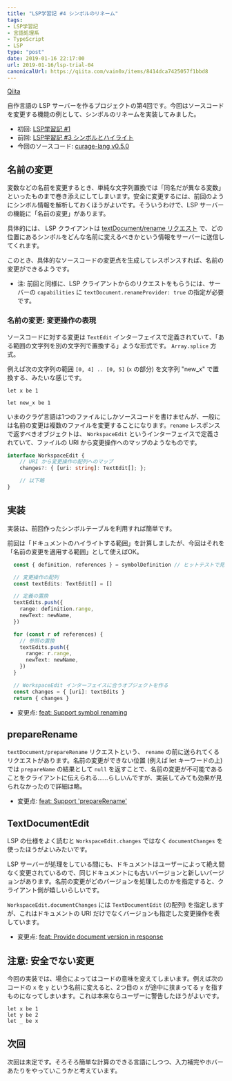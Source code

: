 ```yaml
---
title: "LSP学習記 #4 シンボルのリネーム"
tags:
- LSP学習記
- 言語処理系
- TypeScript
- LSP
type: "post"
date: 2019-01-16 22:17:00
url: 2019-01-16/lsp-trial-04
canonicalUrl: https://qiita.com/vain0x/items/8414dca7425057f1bbd8
---
```


[Qiita](https://qiita.com/vain0x/items/8414dca7425057f1bbd8)

自作言語の LSP サーバーを作るプロジェクトの第4回です。今回はソースコードを変更する機能の例として、シンボルのリネームを実装してみました。

<!--more-->

- 初回: [LSP学習記 #1](https://vain0x.github.io/blog/2019-01-05/lsp-trial-01/)
- 前回: [LSP学習記 #3 シンボルとハイライト](https://vain0x.github.io/blog/2019-01-10/lsp-trial-03/)
- 今回のソースコード: [curage-lang v0.5.0](https://github.com/vain0x/curage-lang/tree/v0.5.0)

## 名前の変更

変数などの名前を変更するとき、単純な文字列置換では「同名だが異なる変数」といったものまで巻き添えにしてしまいます。安全に変更するには、前回のようにシンボル情報を解析しておくほうがよいです。そういうわけで、LSP サーバーの機能に「名前の変更」があります。

具体的には、 LSP クライアントは [textDocument/rename リクエスト](https://microsoft.github.io/language-server-protocol/specification#textDocument_rename) で、どの位置にあるシンボルをどんな名前に変えるべきかという情報をサーバーに送信してくれます。

このとき、具体的なソースコードの変更点を生成してレスポンスすれば、名前の変更ができるようです。

- 注: 前回と同様に、LSP クライアントからのリクエストをもらうには、サーバーの `capabilities` に `textDocument.renameProvider: true` の指定が必要です。

### 名前の変更: 変更操作の表現

ソースコードに対する変更は `TextEdit` インターフェイスで定義されていて、「ある範囲の文字列を別の文字列で置換する」ような形式です。 `Array.splice` 方式。

例えば次の文字列の範囲 ``[0, 4] .. [0, 5]`` (`x` の部分) を文字列 "new_x" で置換する、みたいな感じです。

```
let x be 1
```

```
let new_x be 1
```

いまのクラゲ言語は1つのファイルにしかソースコードを書けませんが、一般には名前の変更は複数のファイルを変更することになります。`rename` レスポンスで返すべきオブジェクトは、 `WorkspaceEdit` というインターフェイスで定義されていて、ファイルの URI から変更操作へのマップのようなものです。

```typescript
interface WorkspaceEdit {
    // URI から変更操作の配列へのマップ
    changes?: { [uri: string]: TextEdit[]; };

    // 以下略
}
```

## 実装

実装は、前回作ったシンボルテーブルを利用すれば簡単です。

前回は「ドキュメントのハイライトする範囲」を計算しましたが、今回はそれを「名前の変更を適用する範囲」として使えばOK。

```typescript
  const { definition, references } = symbolDefinition // ヒットテストで見つけたシンボル

  // 変更操作の配列
  const textEdits: TextEdit[] = []

  // 定義の置換
  textEdits.push({
    range: definition.range,
    newText: newName,
  })

  for (const r of references) {
    // 参照の置換
    textEdits.push({
      range: r.range,
      newText: newName,
    })
  }

  // WorkspaceEdit インターフェイスに合うオブジェクトを作る
  const changes = { [uri]: textEdits }
  return { changes }
```

- 変更点: [feat: Support symbol renaming](https://github.com/vain0x/curage-lang/commit/603b2c52fe19390a667c25710ad1bcf8af78aaba)

## prepareRename

`textDocument/prepareRename` リクエストという、 `rename` の前に送られてくるリクエストがあります。名前の変更ができない位置 (例えば let キーワードの上) では `prepareName` の結果として `null` を返すことで、名前の変更が不可能であることをクライアントに伝えられる……らしいんですが、実装してみても効果が見られなかったので詳細は略。

- 変更点: [feat: Support 'prepareRename'](https://github.com/vain0x/curage-lang/commit/e91697aed1edd1cd56be54a2c701112aed71e504)

## TextDocumentEdit

LSP の仕様をよく読むと `WorkspaceEdit.changes` ではなく `documentChanges` を使ったほうがよいみたいです。

LSP サーバーが処理をしている間にも、ドキュメントはユーザーによって絶え間なく変更されているので、同じドキュメントにも古いバージョンと新しいバージョンがあります。名前の変更がどのバージョンを処理したのかを指定すると、クライアント側が嬉しいらしいです。

`WorkspaceEdit.documentChanges` には `TextDocumentEdit` (の配列) を指定しますが、これはドキュメントの URI だけでなくバージョンも指定した変更操作を表しています。

- 変更点: [feat: Provide document version in response ](https://github.com/vain0x/curage-lang/commit/a666135fe04e3345bcaef09bc80b8b269d24415f)

## 注意: 安全でない変更

今回の実装では、場合によってはコードの意味を変えてしまいます。例えば次のコードの `x` を `y` という名前に変えると、2つ目の `x` が途中に挟まってる `y` を指すものになってしまいます。これは本来ならユーザーに警告したほうがよいです。

```
let x be 1
let y be 2
let _ be x
```

## 次回

次回は未定です。そろそろ簡単な計算のできる言語にしつつ、入力補完やホバーあたりをやっていこうかと考えています。
